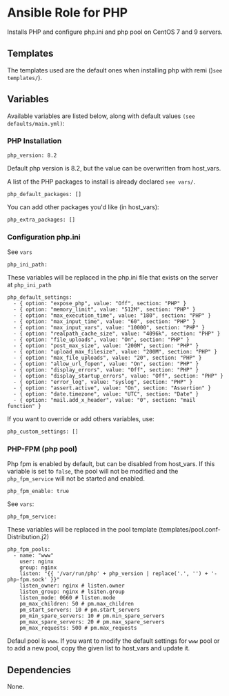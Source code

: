 # Ansible Role for PHP

Installs PHP and configure php.ini and php pool on CentOS 7 and 9 servers.

## Templates

The templates used are the default ones when installing php with remi ()`see templates/`).

## Variables

Available variables are listed below, along with default values `(see defaults/main.yml)`:


### PHP Installation

```
php_version: 8.2
```
Default php version is 8.2, but the value can be overwritten from host_vars.

A list of the PHP packages to install is already declared `see vars/`.

```
php_default_packages: []
```

You can add other packages you'd like (in host_vars):

```
php_extra_packages: []
```

### Configuration php.ini

See `vars`
```
php_ini_path:
```

These variables will be replaced in the php.ini file that exists on
the server at `php_ini_path`

```
php_default_settings:
  - { option: "expose_php", value: "Off", section: "PHP" }
  - { option: "memory_limit", value: "512M", section: "PHP" }
  - { option: "max_execution_time", value: "180", section: "PHP" }
  - { option: "max_input_time", value: "60", section: "PHP" }
  - { option: "max_input_vars", value: "10000", section: "PHP" }
  - { option: "realpath_cache_size", value: "4096k", section: "PHP" }
  - { option: "file_uploads", value: "On", section: "PHP" }
  - { option: "post_max_size", value: "200M", section: "PHP" }
  - { option: "upload_max_filesize", value: "200M", section: "PHP" }
  - { option: "max_file_uploads", value: "20", section: "PHP" }
  - { option: "allow_url_fopen", value: "On", section: "PHP" }
  - { option: "display_errors", value: "Off", section: "PHP" }
  - { option: "display_startup_errors", value: "Off", section: "PHP" }
  - { option: "error_log", value: "syslog", section: "PHP" }
  - { option: "assert.active", value: "On", section: "Assertion" }
  - { option: "date.timezone", value: "UTC", section: "Date" }
  - { option: "mail.add_x_header", value: "0", section: "mail function" }
```

If you want to override or add others variables, use:

```
php_custom_settings: []
```

### PHP-FPM (php pool)

Php fpm is enabled by default, but can be disabled from host_vars.
If this variable is set to `false`, the pool will not be modified and
the `php_fpm_service` will not be started and enabled.

```
php_fpm_enable: true 
```

See `vars`:

```
php_fpm_service: 
```

These variables will be replaced in the pool template (templates/pool.conf-Distribution.j2)

```
php_fpm_pools:
  - name: "www"
    user: nginx
    group: nginx
    listen: "{{ '/var/run/php' + php_version | replace('.', '') + '-php-fpm.sock' }}"
    listen_owner: nginx # listen.owner
    listen_group: nginx # lsiten.group
    listen_mode: 0660 # listen.mode
    pm_max_children: 50 # pm.max_children
    pm_start_servers: 10 # pm.start_servers
    pm_min_spare_servers: 10 # pm.min_spare_servers
    pm_max_spare_servers: 20 # pm.max_spare_servers
    pm_max_requests: 500 # pm.max_requests
```

Defaul pool is `www`. If you want to modify the default settings
for `www` pool or to add a new pool, copy the given list to host_vars and update it.

## Dependencies

None.
